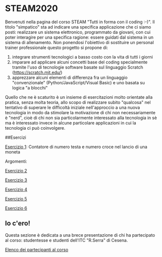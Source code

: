 # STEAM2020
Benvenuti nella pagina del corso STEAM "Tutti in forma con il coding :-)".
Il titolo "simpatico" sta ad indicare una specifica applicazione che ci siamo posti: realizzare un sistema elettronico, programmato da giovani, con cui poter interagire per una specifica ragione: essere guidati dal sistema in un sistema di allenamento.
Non ponendosi l'obiettivo di sostituire un personal trainer professionale questo progetto si propone di:
1. integrare strumenti tecnologici a basso costo con la vita di tutti i giorni
2. imparare ad applicare alcuni concetti base del coding specialmente tramite l'uso di tecnologie software basate sul linguaggio Scratch (https://scratch.mit.edu/)
3. apprezzare alcuni elementi di differenza fra un linguaggio "convenzionale" (Python/JavaScript/Visual Basic) e uno basata su logica "a blocchi"

Quello che ne è scaturito è un insieme di esercitazioni molto orientate alla pratica, senza molta teoria, allo scopo di realizzare subito "qualcosa" nel tentativo di superare le difficoltà iniziale nell'approccio a una nuova tecnologia in modo da stimolare la motivazione di chi non necessariamente è "nerd", cioè di chi non sia particolarmente interessato alla tecnologia in sè ma è interessato invece in alcune particolare applicazioni in cui la tecnologia ci può coinvolgere.

##Esercizi

[Esercizio 1](esercizi/esercizio1): Contatore di numero testa e numero croce nel lancio di una moneta

Argomenti:

[Esercizio 2](esercizi/esercizio2)

[Esercizio 3](esercizi/esercizio3)

[Esercizio 4](esercizi/esercizio4)

[Esercizio 5](esercizi/esercizio5)

[Esercizio 6](esercizi/esercizio6)



## Io c'ero!
Questa sezione è dedicata a una brece presentazione di chi ha partecipato al corso: studentesse e studenti dell'ITC "R.Serra" di Cesena.

[Elenco dei partecipanti al corso](iocero.md)
